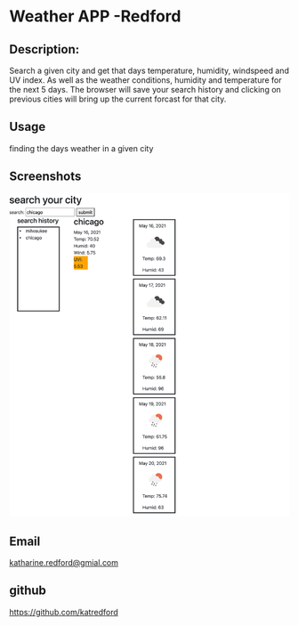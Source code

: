 # Weather APP -Redford
  ## Description: 
   Search a given city and get that days temperature, humidity, windspeed and UV index. As well as the weather conditions, humidity and temperature for the next 5 days. The browser will save your search history and clicking on previous cities will bring up the current forcast for that city. 

  ## Usage
  finding the days weather in a given city
  ## Screenshots
  ![Alt text](weatherapp.png?raw=true "Title")
  
  ## Email
  katharine.redford@gmial.com
  ## github
  https://github.com/katredford

  

